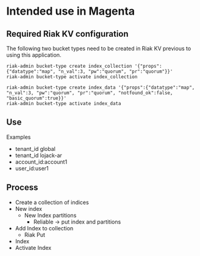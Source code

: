# Intended use in Magenta

## Required Riak KV configuration

The following two bucket types need to be created in Riak KV previous to using this application.

```shell
riak-admin bucket-type create index_collection '{"props":{"datatype":"map", "n_val":3, "pw":"quorum", "pr":"quorum"}}'
riak-admin bucket-type activate index_collection
```

```shell
riak-admin bucket-type create index_data '{"props":{"datatype":"map", "n_val":3, "pw":"quorum", "pr":"quorum", "notfound_ok":false, "basic_quorum":true}}'
riak-admin bucket-type activate index_data
```


## Use

Examples

* tenant_id global
* tenant_id lojack-ar
* account_id:account1
* user_id:user1

## Process

* Create a collection of indices
* New index
  * New Index partitions
    * Reliable -> put index and partitions
* Add Index to collection
  * Riak Put
* Index
* Activate Index





